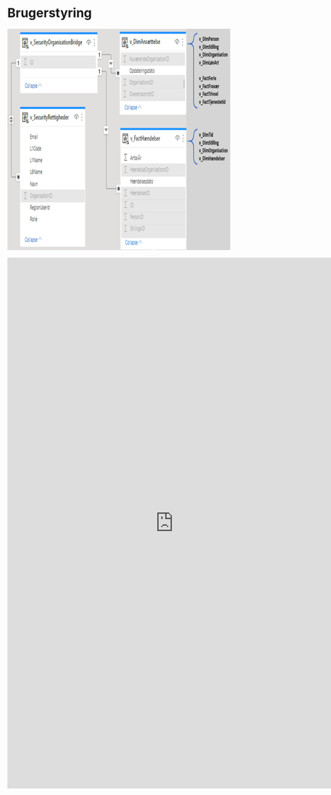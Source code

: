 # Brugerstyring

<!-- ERD, brugerstyring -->
<center>
 <img src="Images/ERD_Brugerstyring.png" height="500" width="880" alt="ERD (PBI), brugerstyring" style="vertical-align:middle"/>
</center>
<br>



<!-- Embed iFrame. word-doc: Brugerstyring.docx" på OneDrive-->
<center>
<iframe src="https://regionh-my.sharepoint.com/personal/stefan_sajin-henningsen_regionh_dk/_layouts/15/Doc.aspx?sourcedoc={0e624a26-13b0-4f1c-8729-b16bf20cb610}&amp;action=embedview&amp;wdEmbedCode=0&amp;wdPrint=0&wdToolbar=FALSE" height="1200" width="750" frameborder="0" seamless="yes"></iframe>
</center>
<br>
